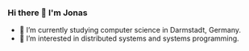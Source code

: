### Hi there 👋 I'm Jonas

<!--
**Jonas-Wessner/Jonas-Wessner** is a ✨ _special_ ✨ repository because its `README.md` (this file) appears on your GitHub profile. !-->

- 🌱 I’m currently studying computer science in Darmstadt, Germany.
- 👯 I’m interested in distributed systems and systems programming.

